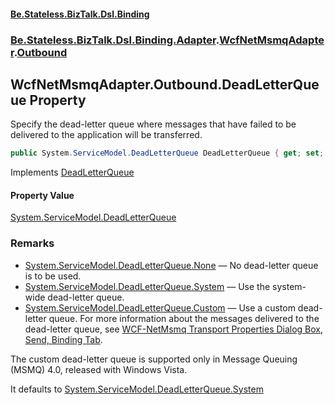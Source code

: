 #### [Be.Stateless.BizTalk.Dsl.Binding](README.md 'README')
### [Be.Stateless.BizTalk.Dsl.Binding.Adapter](Be.Stateless.BizTalk.Dsl.Binding.Adapter.md 'Be.Stateless.BizTalk.Dsl.Binding.Adapter').[WcfNetMsmqAdapter](WcfNetMsmqAdapter.md 'Be.Stateless.BizTalk.Dsl.Binding.Adapter.WcfNetMsmqAdapter').[Outbound](WcfNetMsmqAdapter.Outbound.md 'Be.Stateless.BizTalk.Dsl.Binding.Adapter.WcfNetMsmqAdapter.Outbound')

## WcfNetMsmqAdapter.Outbound.DeadLetterQueue Property

Specify the dead-letter queue where messages that have failed to be delivered to the application will be
transferred.

```csharp
public System.ServiceModel.DeadLetterQueue DeadLetterQueue { get; set; }
```

Implements [DeadLetterQueue](https://docs.microsoft.com/en-us/dotnet/api/Microsoft.BizTalk.Adapter.Wcf.Config.IAdapterConfigNetMsmqBinding.DeadLetterQueue 'Microsoft.BizTalk.Adapter.Wcf.Config.IAdapterConfigNetMsmqBinding.DeadLetterQueue')

#### Property Value
[System.ServiceModel.DeadLetterQueue](https://docs.microsoft.com/en-us/dotnet/api/System.ServiceModel.DeadLetterQueue 'System.ServiceModel.DeadLetterQueue')

### Remarks

- [System.ServiceModel.DeadLetterQueue.None](https://docs.microsoft.com/en-us/dotnet/api/System.ServiceModel.DeadLetterQueue.None 'System.ServiceModel.DeadLetterQueue.None') — No dead-letter queue is to be used.
- [System.ServiceModel.DeadLetterQueue.System](https://docs.microsoft.com/en-us/dotnet/api/System.ServiceModel.DeadLetterQueue.System 'System.ServiceModel.DeadLetterQueue.System') — Use the system-wide dead-letter queue.
- [System.ServiceModel.DeadLetterQueue.Custom](https://docs.microsoft.com/en-us/dotnet/api/System.ServiceModel.DeadLetterQueue.Custom 'System.ServiceModel.DeadLetterQueue.Custom') — Use a custom dead-letter queue.
            For more information about the messages delivered to the dead-letter queue, see [WCF-NetMsmq
            Transport Properties Dialog Box, Send, Binding Tab](https://docs.microsoft.com/en-us/biztalk/core/technical-reference/wcf-netmsmq-transport-properties-dialog-box-send-binding-tab 'https://docs.microsoft.com/en-us/biztalk/core/technical-reference/wcf-netmsmq-transport-properties-dialog-box-send-binding-tab').

The custom dead-letter queue is supported only in Message Queuing (MSMQ) 4.0, released with Windows Vista.

It defaults to [System.ServiceModel.DeadLetterQueue.System](https://docs.microsoft.com/en-us/dotnet/api/System.ServiceModel.DeadLetterQueue.System 'System.ServiceModel.DeadLetterQueue.System')